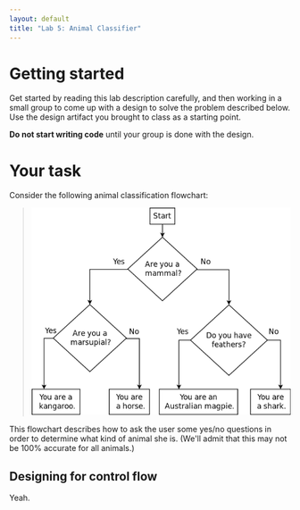 ```yaml
---
layout: default
title: "Lab 5: Animal Classifier"
---
```


# Getting started

Get started by reading this lab description carefully, and then working in a small group to come up with a design to solve the problem described below.  Use the design artifact you brought to class as a starting point.

**Do not start writing code** until your group is done with the design.

# Your task

Consider the following animal classification flowchart:

> ![Animal classification flowchart](images/lab05/animals.png)

This flowchart describes how to ask the user some yes/no questions in order to determine what kind of animal she is.  (We'll admit that this may not be 100% accurate for all animals.)

## Designing for control flow

Yeah.
